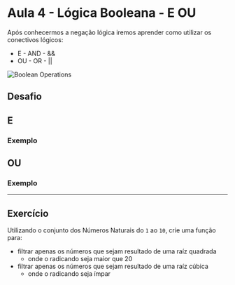 # Aula 4 - Lógica Booleana - E OU

Após conhecermos a negação lógica iremos aprender como utilizar os conectivos lógicos:

- E - AND - &&
- OU - OR - ||

![Boolean Operations](https://i.imgur.com/0CLxetP.png)

## Desafio


## E 

### Exemplo


## OU


### Exemplo

<hr>

## Exercício

Utilizando o conjunto dos Números Naturais do `1` ao `10`, crie uma função para:<br>

- filtrar apenas os números que sejam resultado de uma raíz quadrada
  - onde o radicando seja maior que 20
- filtrar apenas os números que sejam resultado de uma raíz cúbica
  - onde o radicando seja ímpar
